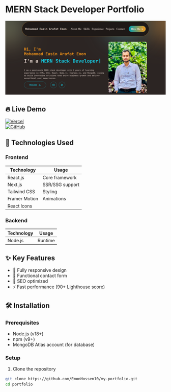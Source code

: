 # MERN Stack Developer Portfolio

![Portfolio Screenshot](./public/images/screenshot.jpg) <!-- Add a screenshot -->

## 🔥 Live Demo  
[![Vercel](https://img.shields.io/badge/View-Live%20Demo-brightgreen)](https://my-portfolio-rouge-eight-67.vercel.app/)  
[![GitHub](https://img.shields.io/badge/View-Source%20Code-blue)](https://github.com/EmonHossen10/my-portfolio)

## 🚀 Technologies Used

### Frontend
| Technology | Usage |
|------------|-------|
| React.js | Core framework |
| Next.js | SSR/SSG support |
| Tailwind CSS | Styling |
| Framer Motion | Animations |
| React Icons | 

### Backend
| Technology | Usage |
|------------|-------|
| Node.js | Runtime |


## ✨ Key Features
- 📱 Fully responsive design
- 📧 Functional contact form
- 🎯 SEO optimized
- ⚡ Fast performance (90+ Lighthouse score)

## 🛠️ Installation

### Prerequisites
- Node.js (v18+)
- npm (v9+)
- MongoDB Atlas account (for database)

### Setup
1. Clone the repository
```bash
git clone https://github.com/EmonHossen10/my-portfolio.git
cd portfolio
